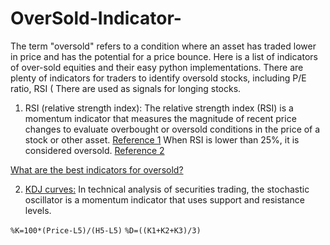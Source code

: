 # OverSold-Indicator-
The term "oversold" refers to a condition where an asset has traded lower in price and has the potential for a price bounce. Here is a list of indicators of over-sold equities and their easy python implementations. There are plenty of indicators for traders to identify oversold stocks, including P/E ratio, RSI ( There are used as signals for longing stocks. 

1. RSI (relative strength index): 
The relative strength index (RSI) is a momentum indicator that measures the magnitude of recent price changes to evaluate overbought or oversold conditions in the price of a stock or other asset. [Reference 1](https://www.investopedia.com/terms/r/rsi.asp) When RSI is lower than 25%, it is considered oversold. [Reference 2](https://baike.baidu.com/item/%E8%B6%85%E5%8D%96/3692257)

[What are the best indicators for oversold?](https://www.investopedia.com/ask/answers/121214/what-are-best-indicators-identify-overbought-and-oversold-stocks.asp)

2. [KDJ curves:](https://en.wikipedia.org/wiki/Stochastic_oscillator)
In technical analysis of securities trading, the stochastic oscillator is a momentum indicator that uses support and resistance levels.

``%K=100*(Price-L5)/(H5-L5)``
``%D=((K1+K2+K3)/3)``
